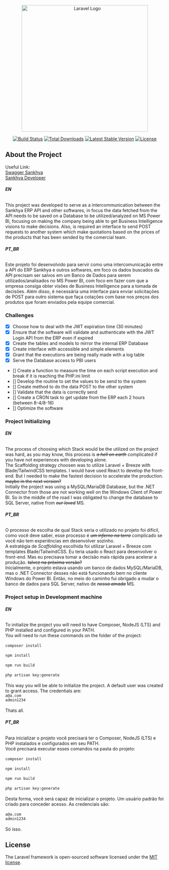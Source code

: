 <p align="center"><a href="https://laravel.com" target="_blank"><img src="https://raw.githubusercontent.com/laravel/art/master/logo-lockup/5%20SVG/2%20CMYK/1%20Full%20Color/laravel-logolockup-cmyk-red.svg" width="400" alt="Laravel Logo"></a></p>

<p align="center">
<a href="https://github.com/laravel/framework/actions"><img src="https://github.com/laravel/framework/workflows/tests/badge.svg" alt="Build Status"></a>
<a href="https://packagist.org/packages/laravel/framework"><img src="https://img.shields.io/packagist/dt/laravel/framework" alt="Total Downloads"></a>
<a href="https://packagist.org/packages/laravel/framework"><img src="https://img.shields.io/packagist/v/laravel/framework" alt="Latest Stable Version"></a>
<a href="https://packagist.org/packages/laravel/framework"><img src="https://img.shields.io/packagist/l/laravel/framework" alt="License"></a>
</p>

## About the Project

Useful Link: \
[Swagger Sankhya](http://swagger.sankhya.com.br/)\
[Sankhya Developer](https://developer.sankhya.com.br/reference/api-de-integra%C3%A7%C3%B5es-sankhya)

###### **EN**
This project was developed to serve as a intercommunication between the Sankhya ERP API and other softwares, in focus the data fetched from the API needs to be saved on a Database to be utilized/analyzed on MS Power BI, focusing on making the company being able to get Business Intelligence visions to make decisions. Also, is required an interface to send POST requests to another system which make quotations based on the prices of the products that has been sended by the comercial team.

###### **PT_BR**
Este projeto foi desenvolvido para servir como uma intercomunicação entre a API do ERP Sankhya e outros softwares, em foco os dados buscados da API precisam ser salvos em um Banco de Dados para serem utilizados/analisados no MS Power BI, com foco em fazer com que a empresa consiga obter visões de Business Intelligence para a tomada de decisões. Além disso, é necessária uma interface para enviar solicitações de POST para outro sistema que faça cotações com base nos preços dos produtos que foram enviados pela equipe comercial.

### Challenges

- [x] Choose how to deal with the JWT expiration time (30 minutes)
- [x] Ensure that the software will validate and authenticate with the JWT Login API from the ERP even if expired
- [x] Create the tables and models to mirror the internal ERP Database
- [x] Create interface with accessible and simple elements
- [x] Grant that the executions are being really made with a log table
- [x] Serve the Database access to PBI users
- [] Create a function to measure the time on each script execution and break if it is reaching the PHP.ini limit
- [] Develop the routine to set the values to be send to the system
- [] Create method to do the data POST to the other system
- [] Validate that the data is correctly send
- [] Create a CRON task to get update from the ERP each 2 hours (between 8-4/8-16)
- [] Optimize the software

### Project Initializing

###### **EN**
The process of choosing which Stack would be the utilized on the project was hard, as you may know, this process is ~~*a hell on earth*~~ complicated if you have not experiences with developing alone. \
The Scaffolding strategy choosen was to utilize Laravel + Breeze with Blade/TailwindCSS templates. I would have used React to develop the front-end. But I needed to make the fastest decision to accelerate the production. ~~maybe in the next version?~~ \
Initially the project was using a MySQL/MariaDB Database, but the .NET Connector from those are not working well on the Windows Client of Power BI. So in the middle of the road I was obligated to change the database to SQL Server, native from ~~*our loved*~~ MS.

###### **PT_BR**
O processo de escolha de qual Stack seria o utilizado no projeto foi difícil, como você deve saber, esse processo é ~~*um inferno na terra*~~ complicado se você não tem experiências em desenvolver sozinho. \
A estratégia de *Scaffolding* escolhida foi utilizar Laravel + Breeze com templates Blade/TailwindCSS. Eu teria usado o React para desenvolver o front-end. Mas eu precisava tomar a decisão mais rápida para acelerar a produção. ~~talvez na próxima versão?~~ \
Inicialmente, o projeto estava usando um banco de dados MySQL/MariaDB, mas o .NET Connector desses não está funcionando bem no cliente Windows do Power BI. Então, no meio do caminho fui obrigado a mudar o banco de dados para SQL Server, nativo de ~~*nossa amada*~~ MS.

### Project setup in Development machine

###### **EN**
To initialize the project you will need to have Composer, NodeJS (LTS) and PHP installed and configured in your PATH. \
You will need to run these commands on the folder of the project: \
\
`composer install` \
\
`npm install` \
\
`npm run build` \
\
`php artisan key:generate` \
\
This way you will be able to initialize the project. A default user was created to grant access. The credentials are: \
`a@a.com` \
`admin1234` \
\
Thats all.

###### **PT_BR**
Para inicializar o projeto você precisará ter o Composer, NodeJS (LTS) e PHP instalados e configurados em seu PATH. \
Você precisará executar esses comandos na pasta do projeto: \
\
`composer install` \
\
`npm install` \
\
`npm run build` \
\
`php artisan key:generate` \
\
Desta forma, você será capaz de inicializar o projeto. Um usuário padrão foi criado para conceder acesso. As credenciais são: \
\
`a@a.com` \
`admin1234` \
\
Só isso.

## License

The Laravel framework is open-sourced software licensed under the [MIT license](https://opensource.org/licenses/MIT).
